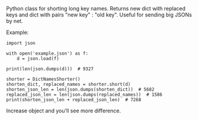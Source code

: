 Python class for shorting long key names. Returns new dict with replaced keys and dict with pairs "new key" : "old key". Useful for sending big JSONs by net.

Example:

    import json

    with open('example.json') as f:
        d = json.load(f)

    print(len(json.dumps(d)))  # 9327

    shorter = DictNamesShorter()
    shorten_dict, replaced_names = shorter.short(d)
    shorten_json_len = len(json.dumps(shorten_dict))  # 5682
    replaced_json_len = len(json.dumps(replaced_names))  # 1586
    print(shorten_json_len + replaced_json_len)  # 7268

Increase object and you'll see more difference.